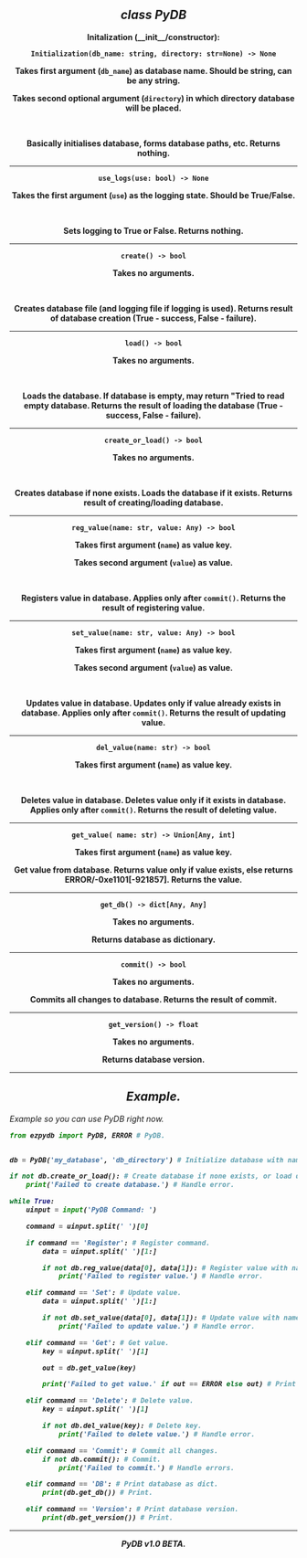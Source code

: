 <h2 align="center"><i>class <b>PyDB</b></i></h2>
<p align="center"><b>Initalization (__init__/constructor):</b></p>

<p align="center"><b><code>Initialization(db_name: string, directory: str=None) -> None</code></b></p>
<p align="center"><b>Takes first argument (<code>db_name</code>) as database name. Should be string, can be any string.</b></p>
<p align="center"><b>Takes second optional argument (<code>directory</code>) in which directory database will be placed.</b></p><br>

<p align="center"><b>Basically initialises database, forms database paths, etc. Returns nothing.</b></p>

<hr>

<p align="center"><b><code>use_logs(use: bool) -> None</code></b></p>
<p align="center"><b>Takes the first argument (<code>use</code>) as the logging state. Should be True/False.</b></p><br>

<p align="center"><b>Sets logging to True or False. Returns nothing.</b></p>

<hr>

<p align="center"><b><code>create() -> bool</code></b></p>
<p align="center"><b>Takes no arguments.</b></p><br>

<p align="center"><b>Creates database file (and logging file if logging is used). Returns result of database creation (True - success, False - failure).</b></p>

<hr>

<p align="center"><b><code>load() -> bool</code></b></p>
<p align="center"><b>Takes no arguments.</b></p><br>

<p align="center"><b>Loads the database. If database is empty, may return "Tried to read empty database. Returns the result of loading the database (True - success, False - failure).</b></p>

<hr>

<p align="center"><b><code>create_or_load() -> bool</code></b></p>
<p align="center"><b>Takes no arguments.</b></p><br>

<p align="center"><b>Creates database if none exists. Loads the database if it exists. Returns result of creating/loading database.</b></p>

<hr>

<p align="center"><b><code>reg_value(name: str, value: Any) -> bool</code></b></p>
<p align="center"><b>Takes first argument (<code>name</code>) as value key.</b></p>
<p align="center"><b>Takes second argument (<code>value</code>) as value.</b></p><br>

<p align="center"><b>Registers value in database. Applies only after <code>commit()</code>. Returns the result of registering value.</b></p>

<hr>

<p align="center"><b><code>set_value(name: str, value: Any) -> bool</code></b></p>
<p align="center"><b>Takes first argument (<code>name</code>) as value key.</b></p>
<p align="center"><b>Takes second argument (<code>value</code>) as value.</b></p><br>

<p align="center"><b>Updates value in database. Updates only if value already exists in database. Applies only after <code>commit()</code>. Returns the result of updating value.</b></p>

<hr>

<p align="center"><b><code>del_value(name: str) -> bool</code></b></p>
<p align="center"><b>Takes first argument (<code>name</code>) as value key.</b></p><br>

<p align="center"><b>Deletes value in database. Deletes value only if it exists in database. Applies only after <code>commit()</code>. Returns the result of deleting value.</b></p>

<hr>

<p align="center"><b><code>get_value( name: str) -> Union[Any, int]</code></b></p>
<p align="center"><b>Takes first argument (<code>name</code>) as value key.</b></p>

<p align="center"><b>Get value from database. Returns value only if value exists, else returns ERROR/-0xe1101[-921857]. Returns the value.</b></p>

<hr>

<p align="center"><b><code>get_db() -> dict[Any, Any]</code></b></p>
<p align="center"><b>Takes no arguments.</b></p>

<p align="center"><b>Returns database as dictionary.</b></p>

<hr>

<p align="center"><b><code>commit() -> bool</code></b></p>
<p align="center"><b>Takes no arguments.</b></p>

<p align="center"><b>Commits all changes to database. Returns the result of commit.</b></p>

<hr>

<p align="center"><b><code>get_version() -> float</code></b></p>
<p align="center"><b>Takes no arguments.</b></p>

<p align="center"><b>Returns database version.</b></p>

<hr>

<h2 align="center"><i><b>Example.</b></i></h2>

<i>Example so you can use PyDB right now.</i>

<i><b>
```python
from ezpydb import PyDB, ERROR # PyDB.


db = PyDB('my_database', 'db_directory') # Initialize database with name 'my_database', and place it in directory 'db_directory' (optional).

if not db.create_or_load(): # Create database if none exists, or load database.
    print('Failed to create database.') # Handle error.

while True:
    uinput = input('PyDB Command: ')

    command = uinput.split(' ')[0]

    if command == 'Register': # Register command.
        data = uinput.split(' ')[1:]

        if not db.reg_value(data[0], data[1]): # Register value with name data[0] and value data[1].
            print('Failed to register value.') # Handle error.

    elif command == 'Set': # Update value.
        data = uinput.split(' ')[1:]

        if not db.set_value(data[0], data[1]): # Update value with name data[0] and value data[1]
            print('Failed to update value.') # Handle error.

    elif command == 'Get': # Get value.
        key = uinput.split(' ')[1]

        out = db.get_value(key)

        print('Failed to get value.' if out == ERROR else out) # Print value or print error.

    elif command == 'Delete': # Delete value.
        key = uinput.split(' ')[1]

        if not db.del_value(key): # Delete key.
            print('Failed to delete value.') # Handle error.

    elif command == 'Commit': # Commit all changes.
        if not db.commit(): # Commit.
            print('Failed to commit.') # Handle errors.

    elif command == 'DB': # Print database as dict.
        print(db.get_db()) # Print.

    elif command == 'Version': # Print database version.
        print(db.get_version()) # Print.
```
</i></b>

<hr>

<p align="center"><i><b>PyDB v1.0 BETA.</b></i></p>

